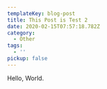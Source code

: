 ```yaml
---
templateKey: blog-post
title: This Post is Test 2
date: 2020-02-15T07:57:18.782Z
category:
  - Other
tags:
  - ''
pickup: false
---
```

Hello, World.
